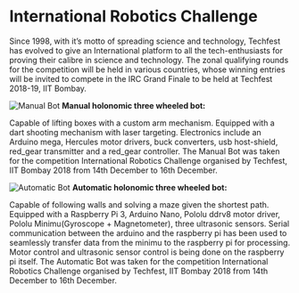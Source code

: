 # International Robotics Challenge

Since 1998, with it’s motto of spreading science and technology, Techfest has evolved to give an International platform to all the tech-enthusiasts for proving their calibre in science and technology.
The zonal qualifying rounds for the competition will be held in various countries, whose winning entries will be invited to compete in the IRC Grand Finale to be held at Techfest 2018-19, IIT Bombay.

![Manual Bot](https://github.com/TeamRoboconBITSPilani/TeamRoboconBITSPilani.github.io/blob/master/images/gallery/IMG_20181127_114109.jpg)
**Manual holonomic three wheeled bot:**

Capable of lifting boxes with a custom arm mechanism. Equipped with a dart shooting mechanism with laser targeting. Electronics include an Arduino mega, Hercules motor drivers, buck converters, usb host-shield, red_gear transmitter and a red_gear controller.
The Manual Bot was taken for the competition International Robotics Challenge organised by Techfest, IIT Bombay 2018 from 14th December to 16th December.

![Automatic Bot](https://github.com/TeamRoboconBITSPilani/TeamRoboconBITSPilani.github.io/blob/master/images/gallery/w7.jpg)
**Automatic holonomic three wheeled bot:**

Capable of following walls and solving a maze given the shortest path. Equipped with a Raspberry Pi 3, Arduino Nano, Pololu ddrv8 motor driver, Pololu Minimu(Gyroscope + Magnetometer), three ultrasonic sensors.  Serial communication between the arduino and the raspberry pi has been used to seamlessly transfer data from the minimu to the raspberry pi for processing. Motor control and ultrasonic sensor control  is being done on the raspberry pi itself. 
The Automatic Bot was taken for the competition International Robotics Challenge organised by Techfest, IIT Bombay 2018 from 14th December to 16th December.


